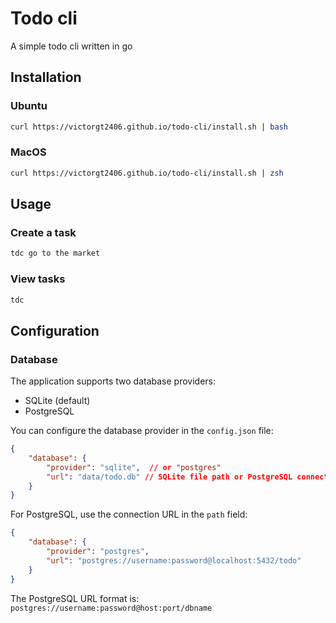 # Todo cli
A simple todo cli written in go

## Installation
### Ubuntu
```bash
curl https://victorgt2406.github.io/todo-cli/install.sh | bash
```
### MacOS
```bash
curl https://victorgt2406.github.io/todo-cli/install.sh | zsh
```

## Usage

### Create a task
```bash
tdc go to the market
```

### View tasks
```bash
tdc
```

## Configuration
### Database
The application supports two database providers:
- SQLite (default)
- PostgreSQL

You can configure the database provider in the `config.json` file:

```json
{
    "database": {
        "provider": "sqlite",  // or "postgres"
        "url": "data/todo.db" // SQLite file path or PostgreSQL connection URL
    }
}
```

For PostgreSQL, use the connection URL in the `path` field:
```json
{
    "database": {
        "provider": "postgres",
        "url": "postgres://username:password@localhost:5432/todo"
    }
}
```

The PostgreSQL URL format is: `postgres://username:password@host:port/dbname`
